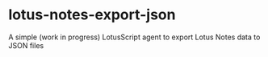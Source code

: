 # lotus-notes-export-json
A simple (work in progress) LotusScript agent to export Lotus Notes data to JSON files
